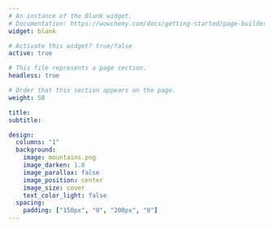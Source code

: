 ```yaml
---
# An instance of the Blank widget.
# Documentation: https://wowchemy.com/docs/getting-started/page-builder/
widget: blank

# Activate this widget? true/false
active: true

# This file represents a page section.
headless: true

# Order that this section appears on the page.
weight: 50

title:
subtitle:

design:
  columns: "1"
  background:
    image: mountains.png
    image_darken: 1.0
    image_parallax: false
    image_position: center
    image_size: cover
    text_color_light: false
  spacing:
    padding: ["150px", "0", "200px", "0"]
---
```



